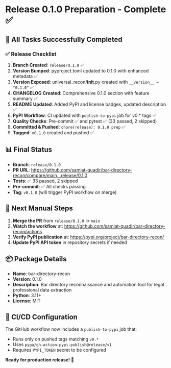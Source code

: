 # Release 0.1.0 Preparation - Complete ✅

## 🎯 **All Tasks Successfully Completed**

### ✅ Release Checklist

1. **Branch Created**: `release/0.1.0` ✅
2. **Version Bumped**: pyproject.toml updated to 0.1.0 with enhanced metadata ✅
3. **Version Exposed**: universal_recon/**init**.py created with `__version__ = "0.1.0"` ✅
4. **CHANGELOG Created**: Comprehensive 0.1.0 section with feature summary ✅
5. **README Updated**: Added PyPI and license badges, updated description ✅
6. **PyPI Workflow**: CI updated with `publish-to-pypi` job for v0.* tags ✅
7. **Quality Checks**: Pre-commit ✅ and pytest ✅ (33 passed, 2 skipped)
8. **Committed & Pushed**: `chore(release): 0.1.0 prep` ✅
9. **Tagged**: `v0.1.0` created and pushed ✅

## 📊 **Final Status**

- **Branch**: `release/0.1.0`
- **PR URL**: <https://github.com/samiat-quadir/bar-directory-recon/compare/main...release/0.1.0>
- **Tests**: ✅ 33 passed, 2 skipped
- **Pre-commit**: ✅ All checks passing
- **Tag**: `v0.1.0` (will trigger PyPI workflow on merge)

## 🚀 **Next Manual Steps**

1. **Merge the PR** from `release/0.1.0` → `main`
2. **Watch the workflow** at: <https://github.com/samiat-quadir/bar-directory-recon/actions>
3. **Verify PyPI publication** at: <https://pypi.org/project/bar-directory-recon/>
4. **Update PyPI API token** in repository secrets if needed

## 📦 **Package Details**

- **Name**: bar-directory-recon
- **Version**: 0.1.0
- **Description**: Bar directory reconnaissance and automation tool for legal professional data extraction
- **Python**: 3.11+
- **License**: MIT

## 🔧 **CI/CD Configuration**

The GitHub workflow now includes a `publish-to-pypi` job that:

- Runs only on pushed tags matching `v0.*`
- Uses `pypa/gh-action-pypi-publish@release/v1`
- Requires `PYPI_TOKEN` secret to be configured

**Ready for production release! 🎉**
